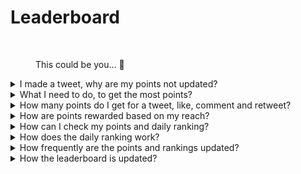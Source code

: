 # Leaderboard



<figure><img src="../../../.gitbook/assets/Prometheus_Throne.png" alt="" width="375"><figcaption><p>This could be you... 👀</p></figcaption></figure>

<details>

<summary>I made a tweet, why are my points not updated?</summary>

We refresh the data every 24 hours, so your score will be updated accordingly. Keep in mind that a tweet first needs to have a certain amount of engagement (views, likes, comments, retweets) to be counted by [LunarCrush](lunarcrush-test.md). This could result in a delay of up to 48 hours. It's worth noting that there is no limit to the number of tweets you can post in a day. When tweeting frequently and consistently, the processing delays of LunarCrush have a lesser impact.

</details>

<details>

<summary>What I need to do, to get the most points?</summary>

To secure the highest points for the season, the goal is to aim for the highest position in the rankings each day. Consistently being among the top 300 participants forms a strong foundation, but achieving a prominent rank is an achievement that secures the maximum points.

Maintaining a regular presence is crucial to avoid missing out on daily points. To further optimize your daily points, consider these best practices:

Utilize the [LunarCrush ](lunarcrush-test.md)influence score. Maintain a consistent posting schedule (10-40 times daily for top influencers). Use accurate $tickers and #hashtags (#XBorg, $XBG, and #XBG). Offer valuable content to engage your followers. Interact with relevant posts, particularly those related to tokens, exchanges, or NFTs you're passionate about. Prioritize visual appeal by using high-quality visuals. Tag other influential individuals and notable figures associated with the tokens you focus on. Avoid excessive use of irrelevant hashtags to prevent spam.

</details>

<details>

<summary>How many points do I get for a tweet, like, comment and retweet?</summary>

As we rely on [LunarCrush](lunarcrush-test.md), we don't allocate points for isolated actions. LunarCrush measures your overall engagement for the XBorg project throughout the day and generates a ranking. Based on this daily ranking, the player accumulate points. For more details on how the influence ranking is generated, please refer to [LunarCrush's FAQ](https://lunarcrush.com/faq/how-does-lunarcrush-calculate-social-influence): .

</details>

<details>

<summary>How are points rewarded based on my reach?</summary>

The cumulative engagement activities, encompassing actions like tweets, likes, retweets, comments, and followers, play a role in determining your daily influencer ranking as measured by LunarCrush. XBorg assigns points on a daily basis throughout the phase based on this ranking. Achieving a higher rank by the end of the phase results in a more substantial reward.

</details>

<details>

<summary>How can I check my points and daily ranking?</summary>

Visit <mark style="color:red;">**{LINK TO LEADERBOARD}**</mark> Ranking is updated every 24h.

</details>

<details>

<summary>How does the daily ranking work?</summary>

Based on your ranking, calculated and measured from the past 24h by LunarCrush, you get points on a daily base.

The points are awarded as follows:

<img src="../../../.gitbook/assets/points_distribution.png" alt="" data-size="original">

If your rank falls beyond 300th place, you will not receive points for that day. But that's the advantage of this ranking: Every day you get a new chance to perform.

We hope this breakdown provides clarity on how points are accumulated.

</details>

<details>

<summary>How frequently are the points and rankings updated?</summary>

We perform data extraction daily and allocate points to the top 300 influencers of the day. As a result, the leaderboard changes once every 24 hours.

</details>

<details>

<summary>How the leaderboard is updated?</summary>

Each day, you earn points according to your daily rank. These points are accumulated daily to compile the leaderboard. This leaderboard plays a crucial role in determining your rewards at the end of the qualifier or season.

</details>
